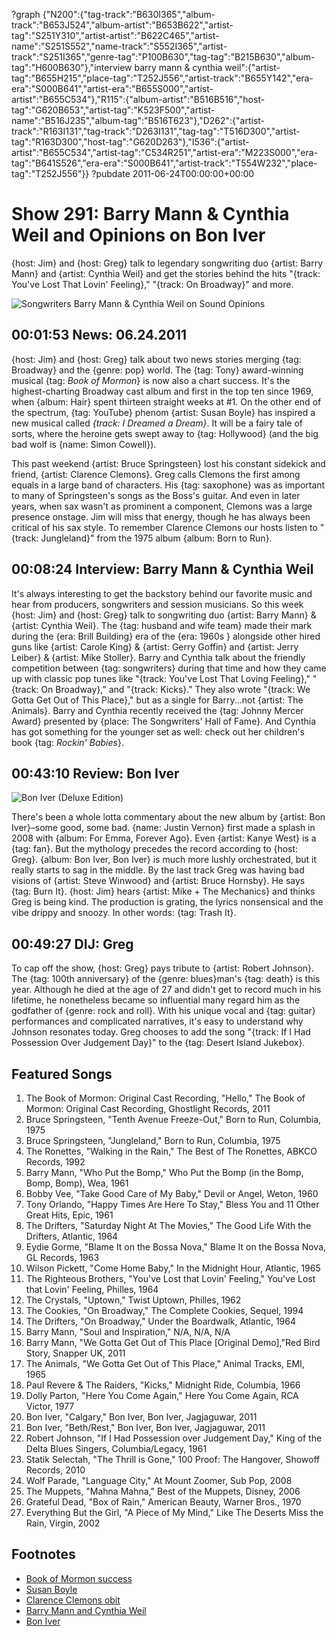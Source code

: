 ?graph {"N200":{"tag-track":"B630I365","album-track":"B653J524","album-artist":"B653B622","artist-tag":"S251Y310","artist-artist":"B622C465","artist-name":"S251S552","name-track":"S552I365","artist-track":"S251I365","genre-tag":"P100B630","tag-tag":"B215B630","album-tag":"H600B630"},"interview barry mann & cynthia weil":{"artist-tag":"B655H215","place-tag":"T252J556","artist-track":"B655Y142","era-era":"S000B641","artist-era":"B655S000","artist-artist":"B655C534"},"R115":{"album-artist":"B516B516","host-tag":"G620B653","artist-tag":"K523F500","artist-name":"B516J235","album-tag":"B516T623"},"D262":{"artist-track":"R163I131","tag-track":"D263I131","tag-tag":"T516D300","artist-tag":"R163D300","host-tag":"G620D263"},"I536":{"artist-artist":"B655C534","artist-tag":"C534R251","artist-era":"M223S000","era-tag":"B641S526","era-era":"S000B641","artist-track":"T554W232","place-tag":"T252J556"}}
?pubdate 2011-06-24T00:00:00+00:00

# Show 291:  Barry Mann & Cynthia Weil and Opinions on Bon Iver
{host: Jim} and {host: Greg} talk to legendary songwriting duo {artist: Barry Mann} and {artist: Cynthia Weil} and get the stories behind the hits "{track: You've Lost That Lovin' Feeling}," "{track: On Broadway}" and more.

![Songwriters Barry Mann & Cynthia Weil on Sound Opinions](http://static.soundopinions.org/images/2011/barrymann.jpg)

## 00:01:53 News: 06.24.2011
{host: Jim} and {host: Greg} talk about two news stories merging {tag: Broadway} and the {genre: pop} world. The {tag: Tony} award-winning musical {tag: *Book of Mormon*} is now also a chart success. It's the highest-charting Broadway cast album and first in the top ten since 1969, when {album: Hair} spent thirteen straight weeks at #1. On the other end of the spectrum, {tag: YouTube} phenom {artist: Susan Boyle} has inspired a new musical called *{track: I Dreamed a Dream}*. It will be a fairy tale of sorts, where the heroine gets swept away to {tag: Hollywood} (and the big bad wolf is {name: Simon Cowell}).

This past weekend {artist: Bruce Springsteen} lost his constant sidekick and friend, {artist: Clarence Clemons}. Greg calls Clemons the first among equals in a large band of characters. His {tag: saxophone} was as important to many of Springsteen's songs as the Boss's guitar. And even in later years, when sax wasn't as prominent a component, Clemons was a large presence onstage. Jim will miss that energy, though he has always been critical of his sax style. To remember Clarence Clemons our hosts listen to "{track: Jungleland}" from the 1975 album {album: Born to Run}.

## 00:08:24 Interview: Barry Mann & Cynthia Weil
It's always interesting to get the backstory behind our favorite music and hear from producers, songwriters and session musicians. So this week {host: Jim} and {host: Greg} talk to songwriting duo {artist: Barry Mann} & {artist: Cynthia Weil}. The {tag: husband and wife team} made their mark during the {era: Brill Building} era of the {era: 1960s } alongside other hired guns like {artist: Carole King} & {artist: Gerry Goffin} and {artist: Jerry Leiber} & {artist: Mike Stoller}. Barry and Cynthia talk about the friendly competition between {tag: songwriters} during that time and how they came up with classic pop tunes like "{track: You've Lost That Loving Feeling}," "{track: On Broadway}," and "{track: Kicks}." They also wrote "{track: We Gotta Get Out of This Place}," but as a single for Barry...not {artist: The Animals}. Barry and Cynthia recently received the {tag: Johnny Mercer Award} presented by {place: The Songwriters' Hall of Fame}. And Cynthia has got something for the younger set as well: check out her children's book {tag: *Rockin' Babies*}. 

## 00:43:10 Review: Bon Iver
![Bon Iver (Deluxe Edition)](http://cdn4.pitchfork.com/albums/16670/homepage_large.d44901b5.jpg "273428126/479582402")

There's been a whole lotta commentary about the new album by {artist: Bon Iver}–some good, some bad. {name: Justin Vernon} first made a splash in 2008 with {album: For Emma, Forever Ago}. Even {artist: Kanye West} is a {tag: fan}. But the mythology precedes the record according to {host: Greg}. {album: Bon Iver, Bon Iver} is much more lushly orchestrated, but it really starts to sag in the middle. By the last track Greg was having bad visions of {artist: Steve Winwood} and {artist: Bruce Hornsby}. He says {tag: Burn It}. {host: Jim} hears {artist: Mike + The Mechanics} and thinks Greg is being kind. The production is grating, the lyrics nonsensical and the vibe drippy and snoozy. In other words: {tag: Trash It}.

## 00:49:27 DIJ: Greg
To cap off the show, {host: Greg} pays tribute to {artist: Robert Johnson}. The {tag: 100th anniversary} of the {genre: blues}man's {tag: death} is this year. Although he died at the age of 27 and didn't get to record much in his lifetime, he nonetheless became so influential many regard him as the godfather of {genre: rock and roll}. With his unique vocal and {tag: guitar} performances and complicated narratives, it's easy to understand why Johnson resonates today. Greg chooses to add the song "{track: If I Had Possession Over Judgement Day}" to the {tag: Desert Island Jukebox}.


## Featured Songs
1. The Book of Mormon: Original Cast Recording, "Hello," The Book of Mormon: Original Cast Recording, Ghostlight Records, 2011
2. Bruce Springsteen, "Tenth Avenue Freeze-Out," Born to Run, Columbia, 1975
3. Bruce Springsteen, "Jungleland," Born to Run, Columbia, 1975
4. The Ronettes, "Walking in the Rain," The Best of The Ronettes, ABKCO Records, 1992
5. Barry Mann, "Who Put the Bomp," Who Put the Bomp (in the Bomp, Bomp, Bomp), Wea, 1961
6. Bobby Vee, "Take Good Care of My Baby," Devil or Angel, Weton, 1960
7. Tony Orlando, "Happy Times Are Here To Stay," Bless You and 11 Other Great Hits, Epic, 1961
8. The Drifters, "Saturday Night At The Movies," The Good Life With the Drifters, Atlantic, 1964
9. Eydie Gorme, "Blame It on the Bossa Nova," Blame It on the Bossa Nova, GL Records, 1963
10. Wilson Pickett, "Come Home Baby," In the Midnight Hour, Atlantic, 1965
11. The Righteous Brothers, "You've Lost that Lovin' Feeling," You've Lost that Lovin' Feeling, Philles, 1964
12. The Crystals, "Uptown," Twist Uptown, Philles, 1962
13. The Cookies, "On Broadway," The Complete Cookies, Sequel, 1994
14. The Drifters, "On Broadway," Under the Boardwalk, Atlantic, 1964
15. Barry Mann, "Soul and Inspiration," N/A, N/A, N/A
16. Barry Mann, "We Gotta Get Out of This Place [Original Demo],"Red Bird Story, Snapper UK, 2011
17. The Animals, "We Gotta Get Out of This Place," Animal Tracks, EMI, 1965
18. Paul Revere & The Raiders, "Kicks," Midnight Ride, Columbia, 1966
19. Dolly Parton, "Here You Come Again," Here You Come Again, RCA Victor, 1977
20. Bon Iver, "Calgary," Bon Iver, Bon Iver, Jagjaguwar, 2011
21. Bon Iver, "Beth/Rest," Bon Iver, Bon Iver, Jagjaguwar, 2011
22. Robert Johnson, "If I Had Possession over Judgement Day," King of the Delta Blues Singers, Columbia/Legacy, 1961
23. Statik Selectah, "The Thrill is Gone," 100 Proof: The Hangover, Showoff Records, 2010
24. Wolf Parade, "Language City," At Mount Zoomer, Sub Pop, 2008
25. The Muppets, "Mahna Mahna," Best of the Muppets, Disney, 2006
26. Grateful Dead, "Box of Rain," American Beauty, Warner Bros., 1970
27. Everything But the Girl, "A Piece of My Mind," Like The Deserts Miss the Rain, Virgin, 2002


## Footnotes
- [Book of Mormon success](http://www.huffingtonpost.com/2011/06/15/book-of-mormon-cast-album_n_877536.html)
- [Susan Boyle](http://www.susanboylemusic.com/uk/)
- [Clarence Clemons obit](http://www.nytimes.com/2011/06/19/arts/music/clarence-clemons-e-street-band-saxophonist-dies-at-69.html?_r=0)
- [Barry Mann and Cynthia Weil](http://www.mann-weil.com/)
- [Bon Iver](http://boniver.org/)
